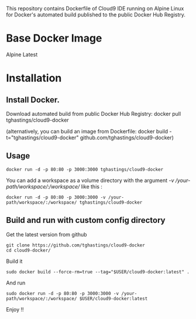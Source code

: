 This repository contains Dockerfile of Cloud9 IDE running on Alpine Linux for Docker's automated build published to the public Docker Hub Registry.

# Base Docker Image
Alpine Latest

# Installation

## Install Docker.

Download automated build from public Docker Hub Registry: docker pull tghastings/cloud9-docker

(alternatively, you can build an image from Dockerfile: docker build -t="tghastings/cloud9-docker" github.com/tghastings/cloud9-docker)

## Usage

    docker run -d -p 80:80 -p 3000:3000 tghastings/cloud9-docker
    
You can add a workspace as a volume directory with the argument *-v /your-path/workspace/:/workspace/* like this :

    docker run -d -p 80:80 -p 3000:3000 -v /your-path/workspace/:/workspace/ tghastings/cloud9-docker
    
## Build and run with custom config directory

Get the latest version from github

    git clone https://github.com/tghastings/cloud9-docker
    cd cloud9-docker/

Build it

    sudo docker build --force-rm=true --tag="$USER/cloud9-docker:latest" .
    
And run

    sudo docker run -d -p 80:80 -p 3000:3000 -v /your-path/workspace/:/workspace/ $USER/cloud9-docker:latest
    
Enjoy !!    
